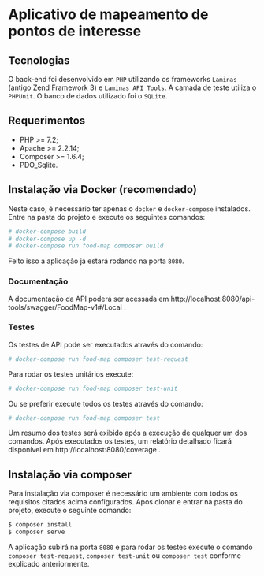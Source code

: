 Aplicativo de mapeamento de pontos de interesse
======================================

Tecnologias
------------
O back-end foi desenvolvido em `PHP` utilizando os frameworks `Laminas` (antigo Zend Framework 3) e `Laminas API Tools`.
A camada de teste utiliza o `PHPUnit`.
O banco de dados utilizado foi o `SQLite`.

Requerimentos
------------
- PHP >= 7.2;
- Apache >= 2.2.14;
- Composer >= 1.6.4;
- PDO_Sqlite.

Instalação via Docker (recomendado)
------------

Neste caso, é necessário ter apenas o `docker` e `docker-compose` instalados.
Entre na pasta do projeto e execute os seguintes comandos:

```bash
# docker-compose build
# docker-compose up -d
# docker-compose run food-map composer build
```
Feito isso a aplicação já estará rodando na porta `8080`.
### Documentação
A documentação da API poderá ser acessada em http://localhost:8080/api-tools/swagger/FoodMap-v1#/Local .

### Testes 
Os testes de API pode ser executados através do comando:
```bash
# docker-compose run food-map composer test-request
```
Para rodar os testes unitários execute:
```bash
# docker-compose run food-map composer test-unit
```
Ou se preferir execute todos os testes através do comando:
```bash
# docker-compose run food-map composer test
```
Um resumo dos testes será exibido após a execução de qualquer um dos comandos.
Após executados os testes, um relatório detalhado ficará disponível em http://localhost:8080/coverage .

Instalação via composer
------------

Para instalação via composer é necessário um ambiente com todos os requisitos citados acima configurados.
Apos clonar e entrar na pasta do projeto, execute o seguinte comando:
```bash
$ composer install
$ composer serve
```
A aplicação subirá na porta `8080` e para rodar os testes execute o comando `composer test-request`, `composer test-unit` ou `composer test` conforme explicado anteriormente.
